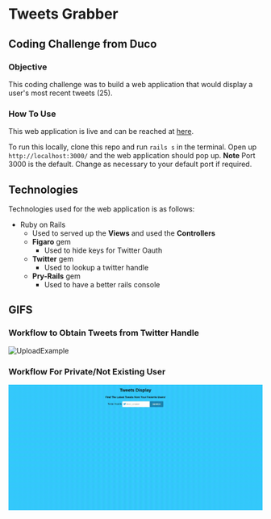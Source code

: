 # Tweets Grabber

## Coding Challenge from Duco

### Objective
This coding challenge was to build a web application that would display a user's most recent tweets (25).

### How To Use
This web application is live and can be reached at [here](https://duco-coding-challenge.herokuapp.com/).

To run this locally, clone this repo and run `rails s` in the terminal. Open up `http://localhost:3000/` and the web application should pop up. **Note** Port 3000 is the default. Change as necessary to your default port if required.

## Technologies
Technologies used for the web application is as follows:
* Ruby on Rails
    * Used to served up the **Views** and used the **Controllers**
    * **Figaro** gem
        * Used to hide keys for Twitter Oauth
    * **Twitter** gem
        * Used to lookup a twitter handle
    * **Pry-Rails** gem
        * Used to have a better rails console

## GIFS

### Workflow to Obtain Tweets from Twitter Handle

![UploadExample](https://github.com/GreenRabite/tweets-grabber/blob/master/public/assets/gifs/tweetsworkflow.gif?raw=true)

### Workflow For Private/Not Existing User

![UploadExample](https://raw.githubusercontent.com/GreenRabite/tweets-grabber/master/public/assets/gifs/tweetsnotworkingworkflow.gif)
